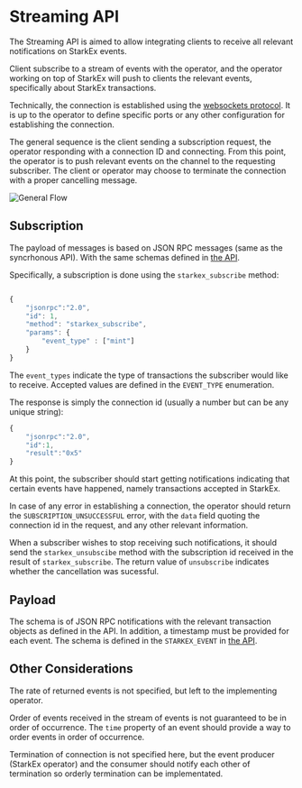 
# Streaming API

The Streaming API is aimed to allow integrating clients to receive all relevant notifications on StarkEx events.

Client subscribe to a stream of events with the operator, and the operator working on top of StarkEx will push to clients the relevant events, specifically about StarkEx transactions.

Technically, the connection is established using the [websockets protocol](https://datatracker.ietf.org/doc/html/rfc6455). It is up to the operator to define specific ports or any other configuration for establishing the connection.

The general sequence is the client sending a subscription request, the operator responding with a connection ID and connecting.
From this point, the operator is to push relevant events on the channel to the requesting subscriber.
The client or operator may choose to terminate the connection with a proper cancelling message.


![General Flow](https://www.plantuml.com/plantuml/png/LSz1geCm4CRn_PnYbkyjTFQb56_WmXECSGe17KDcKkZj6ssBTHVu_VE5TEQSlImp0AHwYY4cLiUXZ1Po72KZ6mudwvDazdMN7c30veRz1UrxvQ_6lDX_bMlJR1HMLGaULyKuGTks6-r2v9dL-8to47KZsf9ZkEWnVLhwUU5Jf5s8JXaHkkGbAhjCjGn1pEvbdfy0q8bEzVil)

## Subscription

The payload of messages is based on JSON RPC messages (same as the syncrhonous API). With the same schemas defined in [the API](./api/nft-apps-openrpc.json).

Specifically, a subscription is done using the `starkex_subscribe` method:
```javascript

{
    "jsonrpc":"2.0",
    "id": 1,
    "method": "starkex_subscribe",
    "params": {
        "event_type" : ["mint"]
    }
}

```
The `event_types` indicate the type of transactions the subscriber would like to receive. Accepted values are defined in the `EVENT_TYPE` enumeration.

The response is simply the connection id (usually a number but can be any unique string):

```javascript
{
    "jsonrpc":"2.0",
    "id":1,
    "result":"0x5"
}
```

At this point, the subscriber should start getting notifications indicating that certain events have happened, namely transactions accepted in StarkEx.

In case of any error in establishing a connection, the operator should return the `SUBSCRIPTION_UNSUCCESSFUL` error, with the `data` field quoting the connection id in the request, and any other relevant information.


When a subscriber wishes to stop receiving such notifications, it should send the `starkex_unsubscibe` method with the subscription id received in the result of `starkex_subscribe`. The return value of `unsubscribe` indicates whether the cancellation was sucessful.

## Payload
The schema is of JSON RPC notifications with the relevant transaction objects as defined in the API. In addition, a timestamp must be provided for each event.
The schema is defined in the `STARKEX_EVENT` in [the API](./api/nft-apps-openrpc.json).


## Other Considerations

The rate of returned events is not specified, but left to the implementing operator.

Order of events received in the stream of events is not guaranteed to be in order of occurrence.
The `time` property of an event should provide a way to order events in order of occurrence.

Termination of connection is not specified here, but the event producer (StarkEx operator) and the consumer should notify each other of termination so orderly termination can be implementated.

